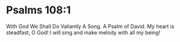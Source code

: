 # Psalms 108:1

With God We Shall Do Valiantly A Song. A Psalm of David. My heart is steadfast, O God! I will sing and make melody with all my being!
